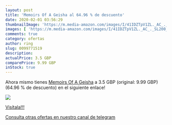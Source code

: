 ```yaml
---
layout: post
title: 'Memoirs Of A Geisha al 64.96 % de descuento'
date: 2020-02-01 03:56:29
thumbnailImage: 'https://m.media-amazon.com/images/I/41IDZTpV1ZL._AC_._SL200_.jpg'
images: [ 'https://m.media-amazon.com/images/I/41IDZTpV1ZL._AC_._SL200_.jpg' ]
comments: true
category: ofertas
author: ring
slug: 0099771519
description:
actualPrice: 3.5 GBP
comparePrice: 9.99 GBP
inStock: true
---
```


Ahora mismo tienes [Memoirs Of A Geisha](https://www.amazon.com/dp/0099771519/?tag=redken08-20) a 3.5 GBP (original: 9.99 GBP) (64.96 %  de descuento) en el siguiente enlace!

[![](https://m.media-amazon.com/images/I/41IDZTpV1ZL._AC_._SL200_.jpg)](https://www.amazon.com/dp/0099771519/?tag=redken08-20)

[Visítala!!!](https://www.amazon.com/dp/0099771519/?tag=redken08-20)

[Consulta otras ofertas en nuestro canal de telegram](https://t.me/s/ofertas25)

